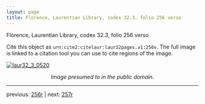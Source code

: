 ```yaml
---
layout: page
title: Florence, Laurentian Library, codex 32.3, folio 256 verso
---
```


Florence, Laurentian Library, codex 32.3, folio 256 verso

Cite this object as `urn:cite2:citelaur:laur32pages.v1:256v`.  The full image is linked to a citation tool you can use to cite regions of the image.

[![laur32_3_0520](http://www.homermultitext.org/iipsrv?IIIF=/project/homer/pyramidal/deepzoom/citelaur/laur32imgs/v1/laur32_3_0520.tif/full/800,/0/default.jpg)](http://www.homermultitext.org/ict2/?urn=urn:cite2:citelaur:laur32imgs.v1:laur32_3_0520) 

<p style="text-align: center; font-style: italic;">Image presumed to in the public domain.</p>

---

previous: [256r](../256r/) | next: [257r](../257r/)
